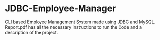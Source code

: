 # JDBC-Employee-Manager
CLI based Employee Management System made using JDBC and MySQL.
Report.pdf has all the necessary instructions to run the Code and a description of the project.
